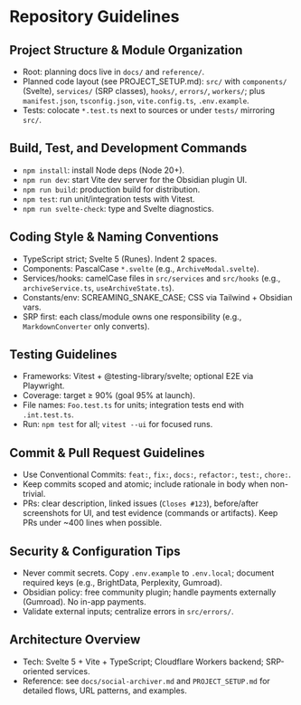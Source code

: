 # Repository Guidelines

## Project Structure & Module Organization
- Root: planning docs live in `docs/` and `reference/`.
- Planned code layout (see PROJECT_SETUP.md): `src/` with `components/` (Svelte), `services/` (SRP classes), `hooks/`, `errors/`, `workers/`; plus `manifest.json`, `tsconfig.json`, `vite.config.ts`, `.env.example`.
- Tests: colocate `*.test.ts` next to sources or under `tests/` mirroring `src/`.

## Build, Test, and Development Commands
- `npm install`: install Node deps (Node 20+).
- `npm run dev`: start Vite dev server for the Obsidian plugin UI.
- `npm run build`: production build for distribution.
- `npm test`: run unit/integration tests with Vitest.
- `npm run svelte-check`: type and Svelte diagnostics.

## Coding Style & Naming Conventions
- TypeScript strict; Svelte 5 (Runes). Indent 2 spaces.
- Components: PascalCase `*.svelte` (e.g., `ArchiveModal.svelte`).
- Services/hooks: camelCase files in `src/services` and `src/hooks` (e.g., `archiveService.ts`, `useArchiveState.ts`).
- Constants/env: SCREAMING_SNAKE_CASE; CSS via Tailwind + Obsidian vars.
- SRP first: each class/module owns one responsibility (e.g., `MarkdownConverter` only converts).

## Testing Guidelines
- Frameworks: Vitest + @testing-library/svelte; optional E2E via Playwright.
- Coverage: target ≥ 90% (goal 95% at launch).
- File names: `Foo.test.ts` for units; integration tests end with `.int.test.ts`.
- Run: `npm test` for all; `vitest --ui` for focused runs.

## Commit & Pull Request Guidelines
- Use Conventional Commits: `feat:`, `fix:`, `docs:`, `refactor:`, `test:`, `chore:`.
- Keep commits scoped and atomic; include rationale in body when non-trivial.
- PRs: clear description, linked issues (`Closes #123`), before/after screenshots for UI, and test evidence (commands or artifacts). Keep PRs under ~400 lines when possible.

## Security & Configuration Tips
- Never commit secrets. Copy `.env.example` to `.env.local`; document required keys (e.g., BrightData, Perplexity, Gumroad).
- Obsidian policy: free community plugin; handle payments externally (Gumroad). No in-app payments.
- Validate external inputs; centralize errors in `src/errors/`.

## Architecture Overview
- Tech: Svelte 5 + Vite + TypeScript; Cloudflare Workers backend; SRP-oriented services.
- Reference: see `docs/social-archiver.md` and `PROJECT_SETUP.md` for detailed flows, URL patterns, and examples.

